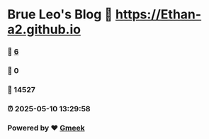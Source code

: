 # Brue Leo's Blog :link: https://Ethan-a2.github.io 
### :page_facing_up: [6](https://Ethan-a2.github.io/tag.html) 
### :speech_balloon: 0 
### :hibiscus: 14527 
### :alarm_clock: 2025-05-10 13:29:58 
### Powered by :heart: [Gmeek](https://github.com/Meekdai/Gmeek)
